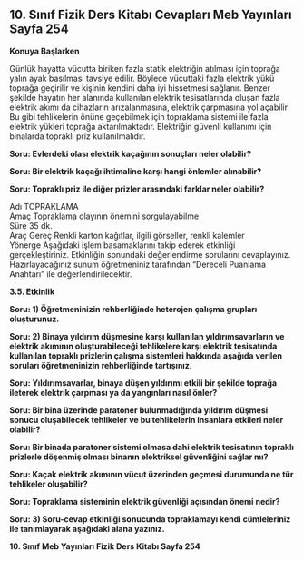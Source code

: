 ## 10. Sınıf Fizik Ders Kitabı Cevapları Meb Yayınları Sayfa 254

**Konuya Başlarken**

Günlük hayatta vücutta biriken fazla statik elektriğin atılması için toprağa yalın ayak basılması tavsiye edilir. Böylece vücuttaki fazla elektrik yükü toprağa geçirilir ve kişinin kendini daha iyi hissetmesi sağlanır. Benzer şekilde hayatın her alanında kullanılan elektrik tesisatlarında oluşan fazla elektrik akımı da cihazların arızalanmasına, elektrik çarpmasına yol açabilir. Bu gibi tehlikelerin önüne geçebilmek için topraklama sistemi ile fazla elektrik yükleri toprağa aktarılmaktadır. Elektriğin güvenli kullanımı için binalarda topraklı priz kullanılmalıdır.

**Soru: Evlerdeki olası elektrik kaçağının sonuçları neler olabilir?**

**Soru: Bir elektrik kaçağı ihtimaline karşı hangi önlemler alınabilir?**

**Soru: Topraklı priz ile diğer prizler arasındaki farklar neler olabilir?**

Adı TOPRAKLAMA  
 Amaç Topraklama olayının önemini sorgulayabilme  
 Süre 35 dk.  
 Araç Gereç Renkli karton kağıtlar, ilgili görseller, renkli kalemler  
 Yönerge Aşağıdaki işlem basamaklarını takip ederek etkinliği gerçekleştiriniz. Etkinliğin sonundaki değerlendirme sorularını cevaplayınız. Hazırlayacağınız sunum öğretmeniniz tarafından “Dereceli Puanlama Anahtarı” ile değerlendirilecektir.

**3.5. Etkinlik**

**Soru: 1) Öğretmeninizin rehberliğinde heterojen çalışma grupları oluşturunuz.**

**Soru: 2) Binaya yıldırım düşmesine karşı kullanılan yıldırımsavarların ve elektrik akımının oluşturabileceği tehlikelere karşı elektrik tesisatında kullanılan topraklı prizlerin çalışma sistemleri hakkında aşağıda verilen soruları öğretmeninizin rehberliğinde tartışınız.**

**Soru: Yıldırımsavarlar, binaya düşen yıldırımı etkili bir şekilde toprağa ileterek elektrik çarpması ya da yangınları nasıl önler?**

**Soru: Bir bina üzerinde paratoner bulunmadığında yıldırım düşmesi sonucu oluşabilecek tehlikeler ve bu tehlikelerin insanlara etkileri neler olabilir?**

**Soru: Bir binada paratoner sistemi olmasa dahi elektrik tesisatının topraklı prizlerle döşenmiş olması binanın elektriksel güvenliğini sağlar mı?**

**Soru: Kaçak elektrik akımının vücut üzerinden geçmesi durumunda ne tür tehlikeler oluşabilir?**

**Soru: Topraklama sisteminin elektrik güvenliği açısından önemi nedir?**

**Soru: 3) Soru-cevap etkinliği sonucunda topraklamayı kendi cümleleriniz ile tanımlayarak aşağıdaki alana yazınız.**

**10. Sınıf Meb Yayınları Fizik Ders Kitabı Sayfa 254**
